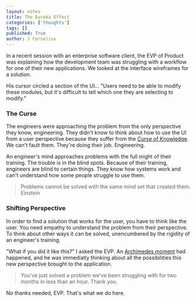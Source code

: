 ```yaml
---
layout: notes
title: The Eureka Effect
categories: ['thoughts']
tags: []
published: True
author: J Cornelius
---
```


In a recent session with an enterprise software client, the EVP of Product was explaining how the development team was struggling with a workflow for one of their new applications. We looked at the interface wireframes for a solution.

His cursor circled a section of the UI&hellip; "Users need to be able to modify these modules, but it's difficult to tell which one they are selecting to modify."

### The Curse
The engineers were approaching the problem from the only perspective they know, engineering. They didn't know to think about how to use the UI from a user perspective because they suffer from the [Curse of Knowledge](http://en.wikipedia.org/wiki/Curse_of_knowledge). We can't fault them. They're doing their job. Engineering.

An engineer's mind approaches problems with the full might of their training. The trouble is in the blind spots. Because of their training, engineers are blind to certain things. They know how systems work and can't understand how some people struggle to use them.

> Problems cannot be solved with the same mind set that created them. _Einstein_

### Shifting Perspective
In order to find a solution that works for the user, you have to think like the user. You need empathy to understand the problem from their perspective. To think about other ways it can be solved, unencumbered by the rigidity of an engineer's training.

"What if you did it like this?" I asked the EVP. An [Archimedes moment](http://en.wikipedia.org/wiki/Eureka_effect) had happened, and he was immediatly thinking about all the possibilities this new perspective brought to the application.

> You've just solved a problem we've been struggling with for two months in less than an hour. Thank you.

No thanks needed, EVP. That's what we do here.
